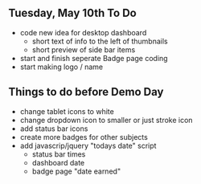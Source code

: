 Tuesday, May 10th To Do
-------------------------

- code new idea for desktop dashboard
    + short text of info to the left of thumbnails
    + short preview of side bar items
- start and finish seperate Badge page coding
- start making logo / name




Things to do before Demo Day
------------------------------

- change tablet icons to white
- change dropdown icon to smaller or just stroke icon
- add status bar icons
- create more badges for other subjects
- add javascrip/jquery "todays date" script
    + status bar times
    + dashboard date
    + badge page "date earned"
